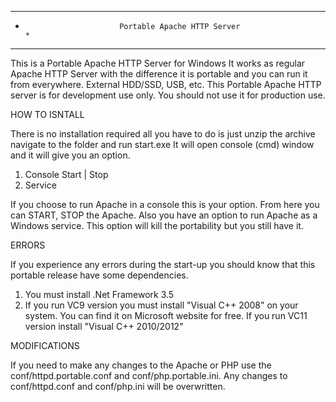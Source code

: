 ***************************************************************************
*                          Portable Apache HTTP Server                    *
***************************************************************************

This is a Portable Apache HTTP Server for Windows
It works as regular Apache HTTP Server with the difference it is portable and you can run it from everywhere.
External HDD/SSD, USB, etc.
This Portable Apache HTTP server is for development use only. You should not use it for production use.


HOW TO ISNTALL

There is no installation required all you have to do is just unzip the archive navigate to the folder and run start.exe
It will open console (cmd) window and it will give you an option.

1. Console Start | Stop
2. Service

If you choose to run Apache in a console this is your option. From here you can START, STOP the Apache.
Also you have an option to run Apache as a Windows service. This option will kill the portability but you still have it.


ERRORS

If you experience any errors during the start-up you should know that this portable release have some dependencies.
1. You must install .Net Framework 3.5
2. If you run VC9 version you must install "Visual C++ 2008" on your system. You can find it on Microsoft website for free. If you run VC11 version install "Visual C++ 2010/2012"


MODIFICATIONS

If you need to make any changes to the Apache or PHP use the conf/httpd.portable.conf and conf/php.portable.ini. Any changes to conf/httpd.conf and conf/php.ini will be overwritten.
